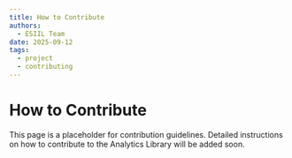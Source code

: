 ```yaml
---
title: How to Contribute
authors:
  - ESIIL Team
date: 2025-09-12
tags:
  - project
  - contributing
---
```


# How to Contribute

This page is a placeholder for contribution guidelines. Detailed instructions on how to contribute to the Analytics Library will be added soon.

